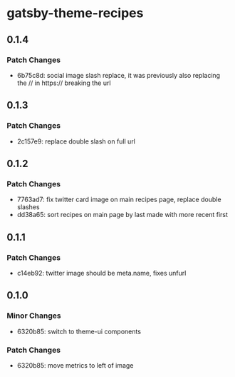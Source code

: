 # gatsby-theme-recipes

## 0.1.4

### Patch Changes

- 6b75c8d: social image slash replace, it was previously also replacing the // in https:// breaking the url

## 0.1.3

### Patch Changes

- 2c157e9: replace double slash on full url

## 0.1.2

### Patch Changes

- 7763ad7: fix twitter card image on main recipes page, replace double slashes
- dd38a65: sort recipes on main page by last made with more recent first

## 0.1.1

### Patch Changes

- c14eb92: twitter image should be meta.name, fixes unfurl

## 0.1.0

### Minor Changes

- 6320b85: switch to theme-ui components

### Patch Changes

- 6320b85: move metrics to left of image
